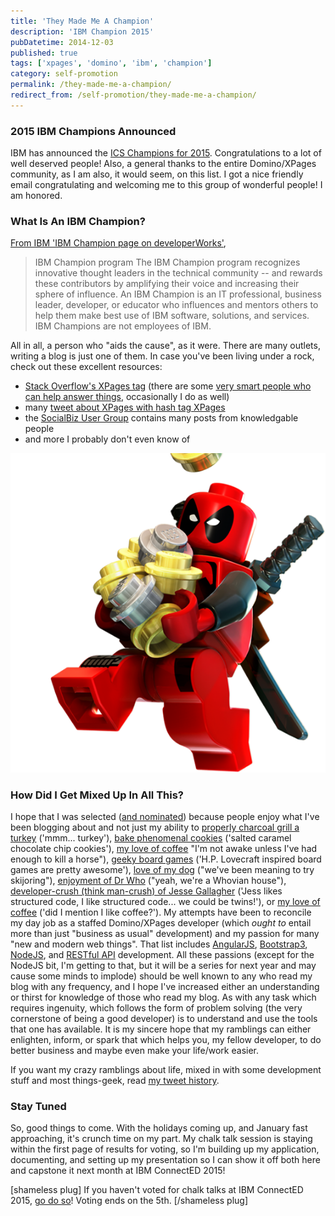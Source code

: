 ```yaml
---
title: 'They Made Me A Champion'
description: 'IBM Champion 2015'
pubDatetime: 2014-12-03
published: true
tags: ['xpages', 'domino', 'ibm', 'champion']
category: self-promotion
permalink: /they-made-me-a-champion/
redirect_from: /self-promotion/they-made-me-a-champion/
---
```


### 2015 IBM Champions Announced

IBM has announced the [ICS Champions for 2015](https://www.ibm.com/developerworks/community/blogs/ibmchampion/entry/announcing_the_2015_class_of_ibm_champions_for_ics). Congratulations to a lot of well deserved people! Also, a general thanks to the entire Domino/XPages community, as I am also, it would seem, on this list. I got a nice friendly email congratulating and welcoming me to this group of wonderful people! I am honored.

### What Is An IBM Champion?

[From IBM 'IBM Champion page on developerWorks'](https://www.ibm.com/developerworks/champion/),

> IBM Champion program
> The IBM Champion program recognizes innovative thought leaders in the technical community -- and rewards these contributors by amplifying their voice and increasing their sphere of influence. An IBM Champion is an IT professional, business leader, developer, or educator who influences and mentors others to help them make best use of IBM software, solutions, and services.
> IBM Champions are not employees of IBM.

All in all, a person who "aids the cause", as it were. There are many outlets, writing a blog is just one of them. In case you've been living under a rock, check out these excellent resources:

- [Stack Overflow's XPages tag](https://stackoverflow.com/questions/tagged/xpages) (there are some [very smart people who can help answer things](https://stackoverflow.com/tags/xpages/topusers), occasionally I do as well)
- many [tweet about XPages with hash tag XPages](https://twitter.com/hashtag/XPages?src=hash)
- the [SocialBiz User Group](https://www.socialbizug.org/) contains many posts from knowledgable people
- and more I probably don't even know of

![I want it all](./images/Dpool_loot.png)

### How Did I Get Mixed Up In All This?

I hope that I was selected ([and nominated](https://www.notesx.net/hp.nsf/blogpost.xsp?documentId=C42)) because people enjoy what I've been blogging about and not just my ability to [properly charcoal grill a turkey](https://twitter.com/edm00se/status/538049287180288000) ('mmm... turkey'), [bake phenomenal cookies](https://twitter.com/edm00se/status/536307604310720512) ('salted caramel chocolate chip cookies'), [my love of coffee](https://twitter.com/edm00se/status/522804723045658625) "I'm not awake unless I've had enough to kill a horse"), [geeky board games](https://twitter.com/edm00se/status/529851534453260288) ('H.P. Lovecraft inspired board games are pretty awesome'), [love of my dog](//twitter.com/edm00se/status/506969729949761536) ("we've been meaning to try skijoring"), [enjoyment of Dr Who](//twitter.com/Cakes_Comics/status/503262170373976064) ("yeah, we're a Whovian house"), [developer-crush (think man-crush) of Jesse Gallagher](https://twitter.com/edm00se/status/505414368411275264) ('Jess likes structured code, I like structured code... we could be twins!'), or [my love of coffee](https://twitter.com/edm00se/status/478348719256256512) ('did I mention I like coffee?'). My attempts have been to reconcile my day job as a staffed Domino/XPages developer (which _ought to_ entail more than just "business as usual" development) and my passion for many "new and modern web things". That list includes [AngularJS](https://angularjs.org), [Bootstrap3](https://getbootstrap.com/), [NodeJS](https://nodejs.org/), and [RESTful API](https://en.wikipedia.org/w/index.php?title=RESTful_API) development. All these passions (except for the NodeJS bit, I'm getting to that, but it will be a series for next year and may cause some minds to implode) should be well known to any who read my blog with any frequency, and I hope I've increased either an understanding or thirst for knowledge of those who read my blog. As with any task which requires ingenuity, which follows the form of problem solving (the very cornerstone of being a good developer) is to understand and use the tools that one has available. It is my sincere hope that my ramblings can either enlighten, inform, or spark that which helps you, my fellow developer, to do better business and maybe even make your life/work easier.

If you want my crazy ramblings about life, mixed in with some development stuff and most things-geek, read [my tweet history](https://twitter.com/edm00se).

### Stay Tuned

So, good things to come. With the holidays coming up, and January fast approaching, it's crunch time on my part. My chalk talk session is staying within the first page of results for voting, so I'm building up my application, documenting, and setting up my presentation so I can show it off both here and capstone it next month at IBM ConnectED 2015!

[shameless plug]
If you haven't voted for chalk talks at IBM ConnectED 2015, [go do so](https://www.socialbizug.org/blogs/a4596d81-d98b-42e7-b4de-ac2d59d1ff01/)! Voting ends on the 5th.
[/shameless plug]
